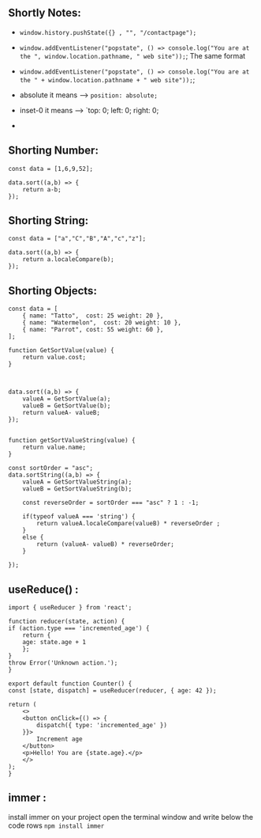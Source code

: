 
## Shortly Notes:
* `window.history.pushState({} , "", "/contactpage");`

* `window.addEventListener("popstate", () => console.log("You are at the ", window.location.pathname, " web site"));`;
The same format
* `window.addEventListener("popstate", () => console.log("You are at the " + window.location.pathname + " web site"));`;

* absolute it means --> `position: absolute;` 
* inset-0 it means  --> `top: 0; left: 0; right: 0; 
*  

## Shorting Number:

    const data = [1,6,9,52];

    data.sort((a,b) => {
        return a-b;
    });

## Shorting String:

    const data = ["a","C","B","A","c","z"];

    data.sort((a,b) => {
        return a.localeCompare(b);
    });


## Shorting Objects:

    const data = [
        { name: "Tatto",  cost: 25 weight: 20 },
        { name: "Watermelon",  cost: 20 weight: 10 },
        { name: "Parrot", cost: 55 weight: 60 },
    ];

    function GetSortValue(value) {
        return value.cost;
    }

    

    data.sort((a,b) => { 
        valueA = GetSortValue(a);
        valueB = GetSortValue(b);
        return valueA- valueB;
    });


    function getSortValueString(value) {
        return value.name;
    }

    const sortOrder = "asc";
    data.sortString((a,b) => { 
        valueA = GetSortValueString(a);
        valueB = GetSortValueString(b);
        
        const reverseOrder = sortOrder === "asc" ? 1 : -1;

        if(typeof valueA === 'string') {
            return valueA.localeCompare(valueB) * reverseOrder ;
        }
        else {
            return (valueA- valueB) * reverseOrder;
        }
        
    });

## useReduce() :  

    import { useReducer } from 'react';

    function reducer(state, action) {
    if (action.type === 'incremented_age') {
        return {
        age: state.age + 1
        };
    }
    throw Error('Unknown action.');
    }

    export default function Counter() {
    const [state, dispatch] = useReducer(reducer, { age: 42 });

    return (
        <>
        <button onClick={() => {
            dispatch({ type: 'incremented_age' })
        }}>
            Increment age
        </button>
        <p>Hello! You are {state.age}.</p>
        </>
    );
    }
## immer :
install immer on your project open the terminal window and write below the code rows
`npm install immer`














